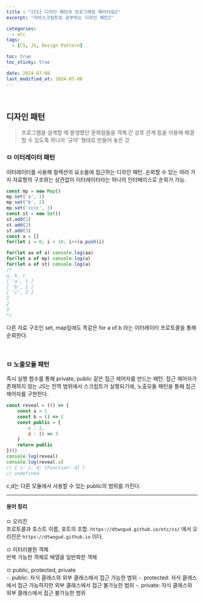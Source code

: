 ```yaml
---
title : "[CS] 디자인 패턴과 프로그래밍 패러다임2"
excerpt: "자바스크립트로 공부하는 디자인 패턴2"

categories:
  - etc
tags:
  - [CS, JS, Design Pattern]

toc: true
toc_sticky: true

date: 2024-07-08
last_modified_at: 2024-07-08
---
```

<br>

## 디자인 패턴

> 프로그램을 설계할 때 발생했던 문제점들을 객체 간 상호 관계 등을 이용해 해결할 수 있도록 하나의 '규약' 형태로 만들어 놓은 것

### ㅁ 이터레이터 패턴  

이터레이터를 사용해 컬렉션의 요소들에 접근하는 디자인 패턴. 순회할 수 있는 여러 가지 자료형의 구조와는 상관없이 이터레이터라는 하나의 인터페이스로 순회가 가능.

```js
const mp = new Map() 
mp.set('a', 1)
mp.set('b', 2)
mp.set('cccc', 3) 
const st = new Set() 
st.add(1)
st.add(2)
st.add(3) 
const a = []
for(let i = 0; i < 10; i++)a.push(i)

for(let aa of a) console.log(aa)
for(let a of mp) console.log(a)
for(let a of st) console.log(a) 
/* 
a, b, c 
[ 'a', 1 ]
[ 'b', 2 ]
[ 'c', 3 ]
1
2
3
*/
```
다른 자료 구조인 set, map임에도 똑같은 for a of b 라는 이터레이터 프로토콜을 통해 순회한다.

<br/>

### ㅁ 노출모듈 패턴  
즉시 실행 함수를 통해 private, public 같은 접근 제어자를 만드는 패턴. 접근 제어자가 존재하지 않는 JS는 전역 범위에서 스크립트가 실행되기에, 노출모듈 패턴을 통해 접근 제어자를 구현한다.

```js
const reveal = (() => {
    const a = 1
    const b = () => 2
    const public = {
        c : 2, 
        d : () => 3
    }
    return public 
})() 
console.log(reveal)
console.log(reveal.a)
// { c: 2, d: [Function: d] }
// undefined
```
c,d는 다른 모듈에서 사용할 수 있는 public의 범위를 가진다. 


<hr/>

#### 용어 정리

ㅁ 오리진  
프로토콜과 호스트 이름, 포트의 조합. `https://dtwogud.github.io/etc/cs/` 에서 오리진은 `https://dtwogud.github.io` 이다.

ㅁ 이터러블한 객체  
반복 가능한 객체로 배열을 일반화한 객체

ㅁ public, protected, private  
-. public: 자식 클래스와 외부 클래스에서 접근 가능한 범위
-. protected: 자식 클래스에서 접근 가능하지만 외부 클래스에서 접근 불가능한 범위
-. private: 자식 클래스와 외부 클래스에서 접근 불가능한 범위